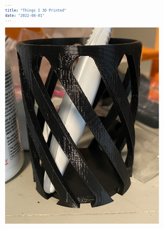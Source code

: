 ```yaml
---
title: "Things I 3D Printed"
date: "2022-08-01"
---
```




![alt text](https://github.com/adamstiefel/nextjs-blog/blob/main/public/images/pen-holder.png?raw=true)

